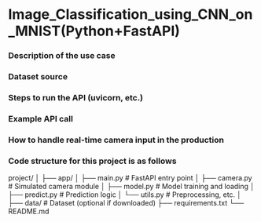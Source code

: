 # Image_Classification_using_CNN_on_MNIST(Python+FastAPI)

### Description of the use case
### Dataset source
### Steps to run the API (uvicorn, etc.)
### Example API call
### How to handle real-time camera input in the production

### Code structure for this project is as follows

project/
│
├── app/
│   ├── main.py          # FastAPI entry point
│   ├── camera.py        # Simulated camera module
│   ├── model.py         # Model training and loading
│   ├── predict.py       # Prediction logic
│   └── utils.py         # Preprocessing, etc.
│
├── data/                # Dataset (optional if downloaded)
├── requirements.txt
└── README.md
